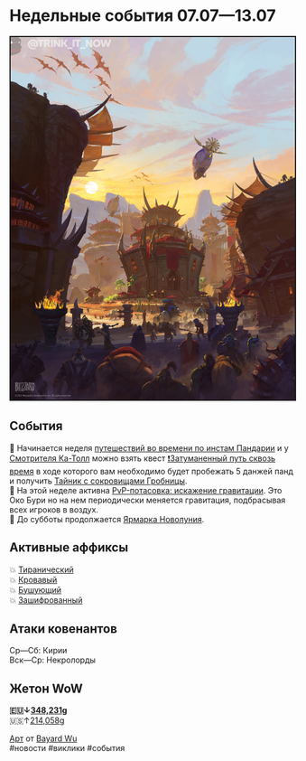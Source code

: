 # Недельные события 07.07—13.07

<html>
<center>
<img src=https://raw.githubusercontent.com/MagicalCow/TrinkIT-News/main/Assets/Weeklies/Weekly-27.jpg float=center border=2>
</center>  
</html>

## События
  📅 Начинается неделя [путешествий во времени по инстам Пандарии](https://ru.wowhead.com/event=643) и у [Смотрителя Ка-Толл](https://ru.wowhead.com/npc=166307) можно взять квест [❗Затуманенный путь сквозь время](http://ru.wowhead.com/quest=62635/) в ходе которого вам необходимо будет пробежать 5 данжей панд и получить [Тайник с сокровищами Гробницы](https://ru.wowhead.com/item=191040/).  
  📅 На этой неделе активна [PvP-потасовка: искажение гравитации](https://ru.wowhead.com/event=663/). Это Око Бури но на нем периодически меняется гравитация, подбрасывая всех игроков в воздух.   
  📅 До субботы продолжается <a href="https://ru.wowhead.com/darkmoon-faire">Ярмарка Новолуния</a>.  

## Активные аффиксы  
  💥 <a href="https://ru.wowhead.com/affix=9">Тиранический<a>  
  💥 <a href="https://ru.wowhead.com/affix=8">Кровавый<a>  
  💥 <a href="https://ru.wowhead.com/affix=124">Бушующий<a>  
  💥 <a href="https://ru.wowhead.com/affix=130">Зашифрованный<a>  

## Атаки ковенантов
  Ср—Сб: Кирии  
  Вск—Ср: Некролорды  

## Жетон WoW
  **🇪🇺↓[348,231g](https://wowtokenprices.com/EU)**  
  🇺🇸↑[214,058g](https://wowtokenprices.com/US)

<a href="https://www.artstation.com/artwork/eJmo6D">Арт</a> от <a href="https://www.artstation.com/bayardwu">Bayard Wu</a>  
#новости #виклики #события